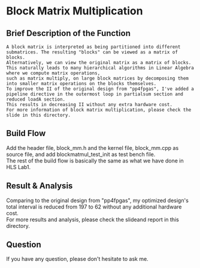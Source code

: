 Block Matrix Multiplication
===


Brief Description of the Function
---
	A block matrix is interpreted as being partitioned into different submatrices. The resulting "blocks" can be viewed as a matrix of blocks.   
	Alternatively, we can view the original matrix as a matrix of blocks.   
	This naturally leads to many hierarchical algorithms in Linear Algebra where we compute matrix operations,   
	such as matrix multiply, on large block matrices by decomposing them into smaller matrix operations on the blocks themselves.  
	To improve the II of the original design from "pp4fpgas", I've added a pipeline directive in the outermost loop in partialsum section and reduced loadA section.  
	This results in decreasing II without any extra hardware cost.   
	For more information of block matrix multiplication, please check the slide in this directory.  
    
Build Flow 
---
  Add the header file, block_mm.h and the kernel file, block_mm.cpp as source file, and add blockmatmul_test_init as test bench file.  
  The rest of the build flow is basically the same as what we have done in HLS Lab1.  
    
Result & Analysis  
---
  Comparing to the original design from "pp4fpgas", my optimized design's total interval is reduced from 197 to 62 without any additional hardware cost.  
  For more results and analysis, please check the slideand report in this directory.  

Question
---
If you have any question, please don't hesitate to ask me.  
